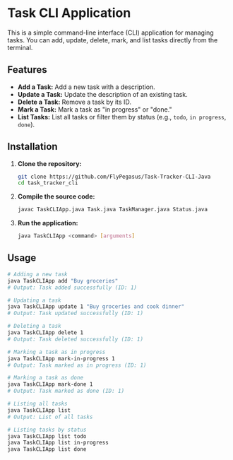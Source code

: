 # Task CLI Application

This is a simple command-line interface (CLI) application for managing tasks. You can add, update, delete, mark, and list tasks directly from the terminal.

## Features

- **Add a Task:** Add a new task with a description.
- **Update a Task:** Update the description of an existing task.
- **Delete a Task:** Remove a task by its ID.
- **Mark a Task:** Mark a task as "in progress" or "done."
- **List Tasks:** List all tasks or filter them by status (e.g., `todo`, `in progress`, `done`).

## Installation

1. **Clone the repository:**

   ```bash
   git clone https://github.com/FlyPegasus/Task-Tracker-CLI-Java
   cd task_tracker_cli

   ```

2. **Compile the source code:**
   ```bash
   javac TaskCLIApp.java Task.java TaskManager.java Status.java
   ```
3. **Run the application:**
   ```bash
   java TaskCLIApp <command> [arguments]
   ```

## Usage

```bash
# Adding a new task
java TaskCLIApp add "Buy groceries"
# Output: Task added successfully (ID: 1)

# Updating a task
java TaskCLIApp update 1 "Buy groceries and cook dinner"
# Output: Task updated successfully (ID: 1)

# Deleting a task
java TaskCLIApp delete 1
# Output: Task deleted successfully (ID: 1)

# Marking a task as in progress
java TaskCLIApp mark-in-progress 1
# Output: Task marked as in progress (ID: 1)

# Marking a task as done
java TaskCLIApp mark-done 1
# Output: Task marked as done (ID: 1)

# Listing all tasks
java TaskCLIApp list
# Output: List of all tasks

# Listing tasks by status
java TaskCLIApp list todo
java TaskCLIApp list in-progress
java TaskCLIApp list done

```
